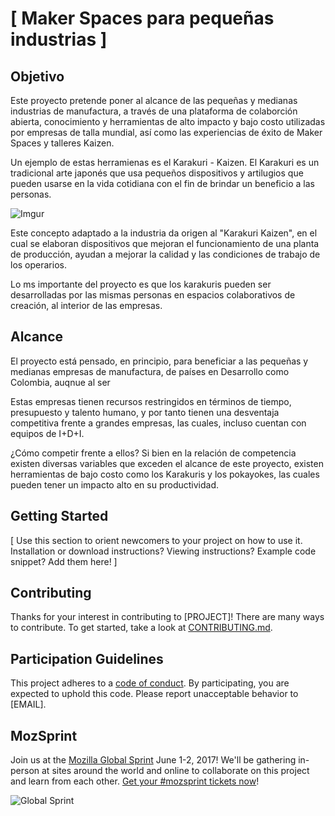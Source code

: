 # [ Maker Spaces para pequeñas industrias ]

## Objetivo
Este proyecto pretende poner al alcance de las pequeñas y medianas industrias de manufactura, a través de una plataforma de colaborción abierta, conocimiento y herramientas de alto impacto y bajo costo utilizadas por empresas de talla mundial, así como las experiencias de éxito de Maker Spaces y talleres Kaizen.

Un ejemplo de estas herramienas es el Karakuri - Kaizen. El Karakuri es un tradicional arte japonés que usa pequeños dispositivos y artilugios que pueden usarse en la vida cotidiana con el fin de brindar un beneficio a las personas. 

![Imgur](http://i.imgur.com/Qjc9YGh.jpg)

Este concepto adaptado a la industria da origen al "Karakuri Kaizen", en el cual se elaboran dispositivos que mejoran el funcionamiento de una planta de producción, ayudan a mejorar la calidad y las condiciones de trabajo de los operarios.

Lo ms importante del proyecto es que los karakuris pueden ser desarrolladas por las mismas personas en espacios colaborativos de creación, al interior de las empresas.  

## Alcance
El proyecto está pensado, en principio, para beneficiar a las pequeñas y medianas empresas de manufactura, de países en Desarrollo como Colombia, auqnue al ser  

Estas empresas tienen recursos restringidos en términos de tiempo, presupuesto y talento humano, y por tanto  tienen una desventaja competitiva frente a grandes empresas, las cuales, incluso cuentan con equipos de I+D+I. 

¿Cómo competir frente a ellos? Si bien en la relación de competencia existen diversas variables que exceden el alcance de este proyecto, existen herramientas de bajo costo como los Karakuris y los pokayokes, las cuales pueden tener un impacto alto en su productividad.



## Getting Started

[ Use this section to orient newcomers to your project on how to use it. Installation or download instructions? Viewing instructions? Example code snippet? Add them here! ]

## Contributing

Thanks for your interest in contributing to [PROJECT]! There are many ways to contribute. To get started, take a look at [CONTRIBUTING.md](CONTRIBUTING.md).

## Participation Guidelines

This project adheres to a [code of conduct](CODE_OF_CONDUCT.md). By participating, you are expected to uphold this code. Please report unacceptable behavior to [EMAIL].

## MozSprint

Join us at the [Mozilla Global Sprint](http://mozilla.github.io/global-sprint/) June 1-2, 2017! We'll be gathering in-person at sites around the world and online to collaborate on this project and learn from each other. [Get your #mozsprint tickets now](http://mozilla.github.io/global-sprint/)!

![Global Sprint](https://cloud.githubusercontent.com/assets/617994/24632585/b2b07dcc-1892-11e7-91cf-f9e473187cf7.png)
